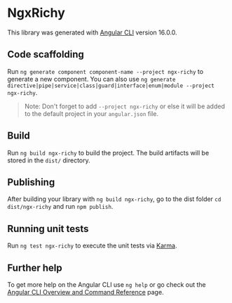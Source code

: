# NgxRichy

This library was generated with [Angular CLI](https://github.com/angular/angular-cli) version 16.0.0.

## Code scaffolding

Run `ng generate component component-name --project ngx-richy` to generate a new component. You can also use `ng generate directive|pipe|service|class|guard|interface|enum|module --project ngx-richy`.
> Note: Don't forget to add `--project ngx-richy` or else it will be added to the default project in your `angular.json` file. 

## Build

Run `ng build ngx-richy` to build the project. The build artifacts will be stored in the `dist/` directory.

## Publishing

After building your library with `ng build ngx-richy`, go to the dist folder `cd dist/ngx-richy` and run `npm publish`.

## Running unit tests

Run `ng test ngx-richy` to execute the unit tests via [Karma](https://karma-runner.github.io).

## Further help

To get more help on the Angular CLI use `ng help` or go check out the [Angular CLI Overview and Command Reference](https://angular.io/cli) page.
